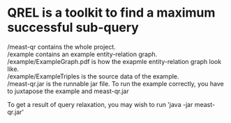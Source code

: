 QREL is a toolkit to find a maximum successful sub-query
=========================================
/meast-qr contains the whole project.<br>
/example contains an example entity-relation graph.<br>
/example/ExampleGraph.pdf is how the exapmle entity-relation graph look like.<br>
/example/ExampleTriples is the source data of the example.<br>
/meast-qr.jar is the runnable jar file. To run the example correctly, you have to juxtapose the example and meast-qr.jar <br>

To get a result of query relaxation, you may wish to run 'java -jar meast-qr.jar'
